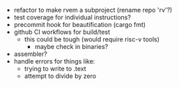 * refactor to make rvem a subproject (rename repo 'rv'?)
* test coverage for individual instructions?
* precommit hook for beautification (cargo fmt)
* github CI workflows for build/test
  * this could be tough (would require risc-v tools)
    * maybe check in binaries?
* assembler?
* handle errors for things like:
  * trying to write to .text
  * attempt to divide by zero
